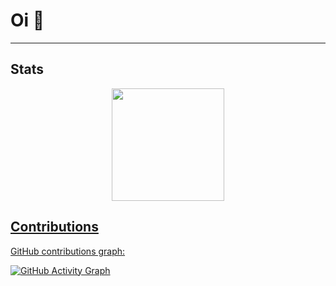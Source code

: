 # Oi 👋

---

## Stats  

<div align="center">
  <a href="https://github.com/Kurzgesagttt">
  
  <img height="180" src="https://github-readme-stats.vercel.app/api/top-langs/?username=Kurzgesagttt&layout=compact&langs_count=7&theme=dark"/>
</div>

## Contributions  

GitHub contributions graph:

[![GitHub Activity Graph](https://github-readme-activity-graph.vercel.app/graph?username=Kurzgesagttt&theme=github-dark)](https://github.com/Kurzgesagttt)
